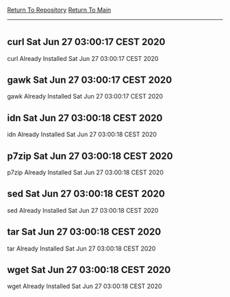 [Return To Repository](https://github.com/bast69/piholeparser/)
[Return To Main](https://github.com/bast69/piholeparser/blob/master/RecentRunLogs/Mainlog.md)
____________________________________
# 
## curl Sat Jun 27 03:00:17 CEST 2020
curl Already Installed Sat Jun 27 03:00:17 CEST 2020
## gawk Sat Jun 27 03:00:17 CEST 2020
gawk Already Installed Sat Jun 27 03:00:17 CEST 2020
## idn Sat Jun 27 03:00:18 CEST 2020
idn Already Installed Sat Jun 27 03:00:18 CEST 2020
## p7zip Sat Jun 27 03:00:18 CEST 2020
p7zip Already Installed Sat Jun 27 03:00:18 CEST 2020
## sed Sat Jun 27 03:00:18 CEST 2020
sed Already Installed Sat Jun 27 03:00:18 CEST 2020
## tar Sat Jun 27 03:00:18 CEST 2020
tar Already Installed Sat Jun 27 03:00:18 CEST 2020
## wget Sat Jun 27 03:00:18 CEST 2020
wget Already Installed Sat Jun 27 03:00:18 CEST 2020
